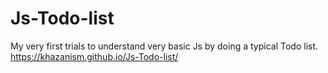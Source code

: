 # Js-Todo-list
My very first trials to understand very basic Js by doing a typical Todo list.
https://khazanism.github.io/Js-Todo-list/
